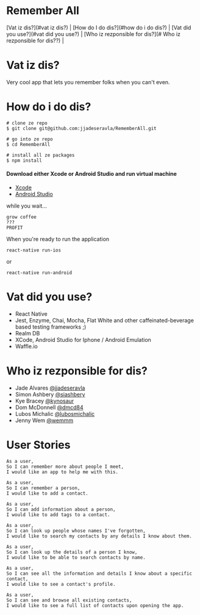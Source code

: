 # Remember All

[Vat iz dis?](#vat iz dis?) | [How do I do dis?](#how do i do dis?) | [Vat did you use?](#vat did you use?) | [Who iz rezponsible for dis?](# Who iz rezponsible for dis??) |


# Vat iz dis?

Very cool app that lets you remember folks when you can't even.

# How do i do dis?

```
# clone ze repo
$ git clone git@github.com:jjadeseravla/RememberAll.git

# go into ze repo
$ cd RememberAll

# install all ze packages
$ npm install
```

#### Download either Xcode or Android Studio and run virtual machine
- [Xcode](https://itunes.apple.com/gb/app/xcode/id497799835?mt=12)
- [Android Studio](https://developer.android.com/studio/index.html)

while you wait...
```
grow coffee
???
PROFIT
```

When you're ready to run the application
```
react-native run-ios
```
or
```
react-native run-android
```


# Vat did you use?
- React Native
- Jest, Enzyme, Chai, Mocha, Flat White and other caffeinated-beverage based testing frameworks ;)
- Realm DB
- XCode, Android Studio for Iphone / Android Emulation
- Waffle.io


# Who iz rezponsible for dis?

- Jade Alvares [@jjadeseravla](http://github.com/jjadeseravla)
- Simon Ashbery [@siashbery](http://github.com/siashbery)
- Kye Bracey [@kynosaur](http://github.com/kynosaur)
- Dom McDonnell   [@dmcd84](https://github.com/dmcd84)
- Lubos Michalic  [@lubosmichalic](https://github.com/lubosmichalic)
- Jenny Wem  [@wemmm](http://github.com/wemmm)

# User Stories
```
As a user,
So I can remember more about people I meet,
I would like an app to help me with this.

As a user,
So I can remember a person,
I would like to add a contact.

As a user,
So I can add information about a person,
I would like to add tags to a contact.

As a user,
So I can look up people whose names I've forgotten,
I would like to search my contacts by any details I know about them.

As a user,
So I can look up the details of a person I know,
I would like to be able to search contacts by name.

As a user,
So I can see all the information and details I know about a specific contact,
I would like to see a contact's profile.

As a user,
So I can see and browse all existing contacts,
I would like to see a full list of contacts upon opening the app.
```

